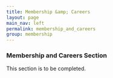 ```yaml
---
title: Membership &amp; Careers
layout: page
main_nav: left
permalink: membership_and_careers
group: membership
---
```


### Membership and Careers Section

This section is to be completed.